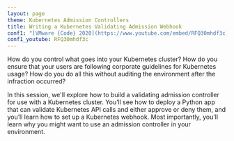 ```yaml
---
layout: page
theme: Kubernetes Admission Controllers
title: Writing a Kubernetes Validating Admission Webhook
conf1: "[VMware {Code} 2020](https://www.youtube.com/embed/RFQ30mhdf3c)"
conf1_youtube: RFQ30mhdf3c
---
```


How do you control what goes into your Kubernetes cluster? How do you ensure that your users are following corporate guidelines for Kubernetes usage? How do you do all this without auditing the environment after the infraction occurred?
 
 In this session, we'll explore how to build a validating admission controller for use with a Kubernetes cluster. You’ll see how to deploy a Python app that can validate Kubernetes API calls and either approve or deny them, and you’ll learn how to set up a Kubernetes webhook. Most importantly, you’ll learn why you might want to use an admission controller in your environment.